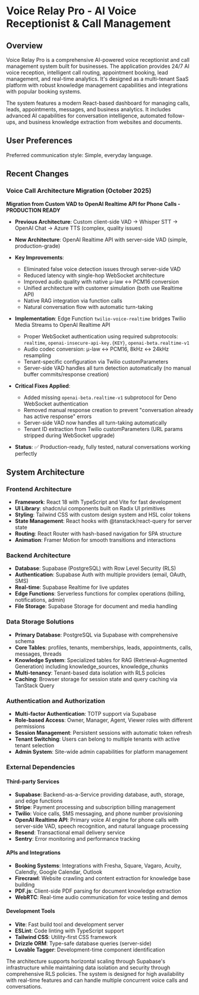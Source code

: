 # Voice Relay Pro - AI Voice Receptionist & Call Management

## Overview

Voice Relay Pro is a comprehensive AI-powered voice receptionist and call management system built for businesses. The application provides 24/7 AI voice reception, intelligent call routing, appointment booking, lead management, and real-time analytics. It's designed as a multi-tenant SaaS platform with robust knowledge management capabilities and integrations with popular booking systems.

The system features a modern React-based dashboard for managing calls, leads, appointments, messages, and business analytics. It includes advanced AI capabilities for conversation intelligence, automated follow-ups, and business knowledge extraction from websites and documents.

## User Preferences

Preferred communication style: Simple, everyday language.

## Recent Changes

### Voice Call Architecture Migration (October 2025)
**Migration from Custom VAD to OpenAI Realtime API for Phone Calls - PRODUCTION READY**

- **Previous Architecture**: Custom client-side VAD → Whisper STT → OpenAI Chat → Azure TTS (complex, quality issues)
- **New Architecture**: OpenAI Realtime API with server-side VAD (simple, production-grade)
- **Key Improvements**:
  - Eliminated false voice detection issues through server-side VAD
  - Reduced latency with single-hop WebSocket architecture
  - Improved audio quality with native μ-law ↔ PCM16 conversion
  - Unified architecture with customer simulation (both use Realtime API)
  - Native RAG integration via function calls
  - Natural conversation flow with automatic turn-taking
  
- **Implementation**: Edge Function `twilio-voice-realtime` bridges Twilio Media Streams to OpenAI Realtime API
  - Proper WebSocket authentication using required subprotocols: `realtime`, `openai-insecure-api-key.{KEY}`, `openai-beta.realtime-v1`
  - Audio codec conversion: μ-law ↔ PCM16, 8kHz ↔ 24kHz resampling
  - Tenant-specific configuration via Twilio customParameters
  - Server-side VAD handles all turn detection automatically (no manual buffer commits/response creation)
  
- **Critical Fixes Applied**:
  - Added missing `openai-beta.realtime-v1` subprotocol for Deno WebSocket authentication
  - Removed manual response creation to prevent "conversation already has active response" errors
  - Server-side VAD now handles all turn-taking automatically
  - Tenant ID extraction from Twilio customParameters (URL params stripped during WebSocket upgrade)
  
- **Status**: ✅ Production-ready, fully tested, natural conversations working perfectly

## System Architecture

### Frontend Architecture
- **Framework**: React 18 with TypeScript and Vite for fast development
- **UI Library**: shadcn/ui components built on Radix UI primitives
- **Styling**: Tailwind CSS with custom design system and HSL color tokens
- **State Management**: React hooks with @tanstack/react-query for server state
- **Routing**: React Router with hash-based navigation for SPA structure
- **Animation**: Framer Motion for smooth transitions and interactions

### Backend Architecture
- **Database**: Supabase (PostgreSQL) with Row Level Security (RLS)
- **Authentication**: Supabase Auth with multiple providers (email, OAuth, SMS)
- **Real-time**: Supabase Realtime for live updates
- **Edge Functions**: Serverless functions for complex operations (billing, notifications, admin)
- **File Storage**: Supabase Storage for document and media handling

### Data Storage Solutions
- **Primary Database**: PostgreSQL via Supabase with comprehensive schema
- **Core Tables**: profiles, tenants, memberships, leads, appointments, calls, messages, threads
- **Knowledge System**: Specialized tables for RAG (Retrieval-Augmented Generation) including knowledge_sources, knowledge_chunks
- **Multi-tenancy**: Tenant-based data isolation with RLS policies
- **Caching**: Browser storage for session state and query caching via TanStack Query

### Authentication and Authorization
- **Multi-factor Authentication**: TOTP support via Supabase
- **Role-based Access**: Owner, Manager, Agent, Viewer roles with different permissions
- **Session Management**: Persistent sessions with automatic token refresh
- **Tenant Switching**: Users can belong to multiple tenants with active tenant selection
- **Admin System**: Site-wide admin capabilities for platform management

### External Dependencies

#### Third-party Services
- **Supabase**: Backend-as-a-Service providing database, auth, storage, and edge functions
- **Stripe**: Payment processing and subscription billing management
- **Twilio**: Voice calls, SMS messaging, and phone number provisioning
- **OpenAI Realtime API**: Primary voice AI engine for phone calls with server-side VAD, speech recognition, and natural language processing
- **Resend**: Transactional email delivery service
- **Sentry**: Error monitoring and performance tracking

#### APIs and Integrations
- **Booking Systems**: Integrations with Fresha, Square, Vagaro, Acuity, Calendly, Google Calendar, Outlook
- **Firecrawl**: Website crawling and content extraction for knowledge base building
- **PDF.js**: Client-side PDF parsing for document knowledge extraction
- **WebRTC**: Real-time audio communication for voice testing and demos

#### Development Tools
- **Vite**: Fast build tool and development server
- **ESLint**: Code linting with TypeScript support
- **Tailwind CSS**: Utility-first CSS framework
- **Drizzle ORM**: Type-safe database queries (server-side)
- **Lovable Tagger**: Development-time component identification

The architecture supports horizontal scaling through Supabase's infrastructure while maintaining data isolation and security through comprehensive RLS policies. The system is designed for high availability with real-time features and can handle multiple concurrent voice calls and conversations.